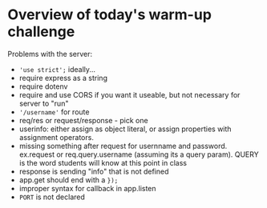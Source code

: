 # Overview of today's warm-up challenge

Problems with the server:

- `'use strict';` ideally...
- require express as a string
- require dotenv
- require and use CORS if you want it useable, but not necessary for server to "run"
- `'/username'` for route
- req/res or request/response - pick one
- userinfo: either assign as object literal, or assign properties with assignment operators.
- missing something after request for usernname and password.  ex.request or req.query.username (assuming its a query param).  QUERY is the word students will know at this point in class
- response is sending "info" that is not defined
- app.get should end with a `});`
- improper syntax for callback in app.listen
- `PORT` is not declared
